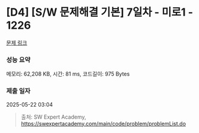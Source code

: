 # [D4] [S/W 문제해결 기본] 7일차 - 미로1 - 1226 

[문제 링크](https://swexpertacademy.com/main/code/problem/problemDetail.do?contestProbId=AV14vXUqAGMCFAYD) 

### 성능 요약

메모리: 62,208 KB, 시간: 81 ms, 코드길이: 975 Bytes

### 제출 일자

2025-05-22 03:04



> 출처: SW Expert Academy, https://swexpertacademy.com/main/code/problem/problemList.do